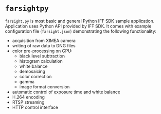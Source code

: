# `farsightpy`

`farsight.py` is most basic and general Python IFF SDK sample application.
Application uses Python API provided by IFF SDK.
It comes with example configuration file (`farsight.json`) demonstrating the following functionality:

* acquisition from XIMEA camera
* writing of raw data to DNG files
* color pre-processing on GPU:
  * black level subtraction
  * histogram calculation
  * white balance
  * demosaicing
  * color correction
  * gamma
  * image format conversion
* automatic control of exposure time and white balance
* H.264 encoding
* RTSP streaming
* HTTP control interface
